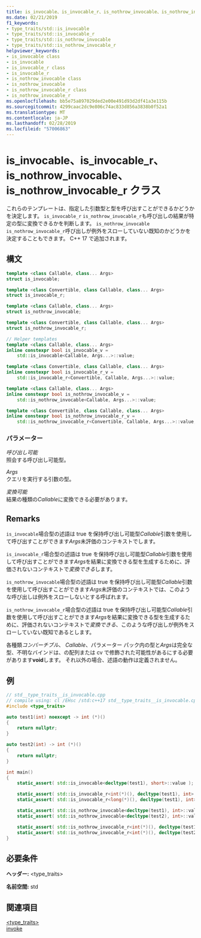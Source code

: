 ```yaml
---
title: is_invocable、is_invocable_r、is_nothrow_invocable、is_nothrow_invocable_r クラス
ms.date: 02/21/2019
f1_keywords:
- type_traits/std::is_invocable
- type_traits/std::is_invocable_r
- type_traits/std::is_nothrow_invocable
- type_traits/std::is_nothrow_invocable_r
helpviewer_keywords:
- is_invocable class
- is_invocable
- is_invocable_r class
- is_invocable_r
- is_nothrow_invocable class
- is_nothrow_invocable
- is_nothrow_invocable_r class
- is_nothrow_invocable_r
ms.openlocfilehash: bb5e75a897029ded2e00e491d93d2df41a3e115b
ms.sourcegitcommit: 4299caac2dc9e806c74ac833d856a3838b0f52a1
ms.translationtype: MT
ms.contentlocale: ja-JP
ms.lasthandoff: 02/28/2019
ms.locfileid: "57006863"
---
```

# <a name="isinvocable-isinvocabler-isnothrowinvocable-isnothrowinvocabler-classes"></a>is_invocable、is_invocable_r、is_nothrow_invocable、is_nothrow_invocable_r クラス

これらのテンプレートは、指定した引数型と型を呼び出すことができるかどうかを決定します。 `is_invocable_r` `is_nothrow_invocable_r`も呼び出しの結果が特定の型に変換できるかを判断します。 `is_nothrow_invocable` `is_nothrow_invocable_r`呼び出しが例外をスローしていない既知のかどうかを決定することもできます。 C++ 17 で追加されます。

## <a name="syntax"></a>構文

```cpp
template <class Callable, class... Args>
struct is_invocable;

template <class Convertible, class Callable, class... Args>
struct is_invocable_r;

template <class Callable, class... Args>
struct is_nothrow_invocable;

template <class Convertible, class Callable, class... Args>
struct is_nothrow_invocable_r;

// Helper templates
template <class Callable, class... Args>
inline constexpr bool is_invocable_v =
    std::is_invocable<Callable, Args...>::value;

template <class Convertible, class Callable, class... Args>
inline constexpr bool is_invocable_r_v =
    std::is_invocable_r<Convertible, Callable, Args...>::value;

template <class Callable, class... Args>
inline constexpr bool is_nothrow_invocable_v =
    std::is_nothrow_invocable<Callable, Args...>::value;

template <class Convertible, class Callable, class... Args>
inline constexpr bool is_nothrow_invocable_r_v =
    std::is_nothrow_invocable_r<Convertible, Callable, Args...>::value;
```

### <a name="parameters"></a>パラメーター

*呼び出し可能*<br/>
照会する呼び出し可能型。

*Args*<br/>
クエリを実行する引数の型。

*変換可能*<br/>
結果の種類の*Callable*に変換できる必要があります。

## <a name="remarks"></a>Remarks

`is_invocable`場合型の述語は true を保持呼び出し可能型*Callable*引数を使用して呼び出すことができます*Args*未評価のコンテキストでします。

`is_invocable_r`場合型の述語は true を保持呼び出し可能型*Callable*引数を使用して呼び出すことができます*Args*を結果に変換できる型を生成するために、評価されないコンテキストで*変換できる*します。

`is_nothrow_invocable`場合型の述語は true を保持呼び出し可能型*Callable*引数を使用して呼び出すことができます*Args*未評価のコンテキストでは、このような呼び出しは例外をスローしないとする呼ばれます。

`is_nothrow_invocable_r`場合型の述語は true を保持呼び出し可能型*Callable*引数を使用して呼び出すことができます*Args*を結果に変換できる型を生成するために、評価されないコンテキストで*変換できる*、このような呼び出しが例外をスローしていない既知であるとします。

各種類*コンバーチブル*、 *Callable*、パラメーター パック内の型と*Args*は完全な型、不明なバインドは、の配列または cv で修飾された可能性があるにする必要があります**void**します。 それ以外の場合、述語の動作は定義されません。

## <a name="example"></a>例

```cpp
// std__type_traits__is_invocable.cpp
// compile using: cl /EHsc /std:c++17 std__type_traits__is_invocable.cpp
#include <type_traits>

auto test1(int) noexcept -> int (*)()
{
    return nullptr;
}

auto test2(int) -> int (*)()
{
    return nullptr;
}

int main()
{
    static_assert( std::is_invocable<decltype(test1), short>::value );

    static_assert( std::is_invocable_r<int(*)(), decltype(test1), int>::value ); 
    static_assert( std::is_invocable_r<long(*)(), decltype(test1), int>::value ); // fails

    static_assert( std::is_nothrow_invocable<decltype(test1), int>::value );
    static_assert( std::is_nothrow_invocable<decltype(test2), int>::value ); // fails

    static_assert( std::is_nothrow_invocable_r<int(*)(), decltype(test1), int>::value );
    static_assert( std::is_nothrow_invocable_r<int(*)(), decltype(test2), int>::value ); // fails
}
```

## <a name="requirements"></a>必要条件

**ヘッダー:** \<type_traits>

**名前空間:** std

## <a name="see-also"></a>関連項目

[<type_traits>](../standard-library/type-traits.md)<br/>
[invoke](functional-functions.md#invoke)<br/>
